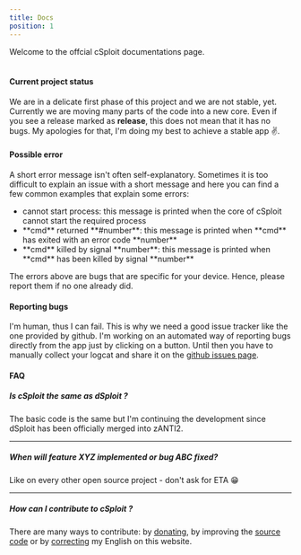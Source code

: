 ```yaml
---
title: Docs
position: 1
---
```


Welcome to the offcial cSploit documentations page.
<br/><br/>

#### Current project status

We are in a delicate first phase of this project and we are not stable, yet. Currently we are moving many parts of the code into a new core.
Even if you see a release marked as __release__, this does not mean that it has no bugs.
My apologies for that, I'm doing my best to achieve a stable app :v:.

#### Possible error

A short error message isn't often self-explanatory. Sometimes it is too difficult to explain an issue with a short message and here you can find a few common examples that explain some errors:

<ul class="collection">
  <li class="collection-item">cannot start process: this message is printed when the core of cSploit cannot start the required process</li>
  <li class="collection-item">**cmd** returned **#number**: this message is printed when **cmd** has exited with an error code **number**</li>
  <li class="collection-item">**cmd** killed by signal **number**: this message is printed when **cmd** has been killed by signal **number**</li>
</ul>

The errors above are bugs that are specific for your device. Hence, please report them if no one already did.

#### Reporting bugs

I'm human, thus I can fail. This is why we need a good issue tracker like the one provided by github.
I'm working on an automated way of reporting bugs directly from the app just by clicking on a button. Until then you have to manually collect your logcat and share it on the [github issues page](https://github.com/cSploit/android/issues).

#### FAQ

##### Is cSploit the same as dSploit ?

The basic code is the same but I'm continuing the development since dSploit has been officially merged into zANTI2.

-----

##### When will feature XYZ implemented or bug ABC fixed?

Like on every other open source project - don't ask for ETA :grin:

-----

##### How can I contribute to cSploit ?

There are many ways to contribute: by [donating](http://www.csploit.org/donate), by improving the [source code](https://github.com/cSploit/android) or by [correcting](https://github.com/cSploit/cSploit.github.io) my English on this website.
